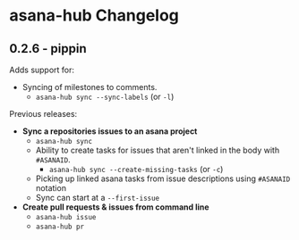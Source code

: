 # asana-hub Changelog

## 0.2.6 - pippin

Adds support for:

- Syncing of milestones to comments.
    - `asana-hub sync --sync-labels` (or `-l`)

Previous releases:

- **Sync a repositories issues to an asana project**
   - `asana-hub sync`
   - Ability to create tasks for issues that aren't linked in the body with `#ASANAID`.
       - `asana-hub sync --create-missing-tasks` (or `-c`)
   - Picking up linked asana tasks from issue descriptions using `#ASANAID` notation
   - Sync can start at a `--first-issue`
- **Create pull requests & issues from command line**
   - `asana-hub issue`
   - `asana-hub pr`